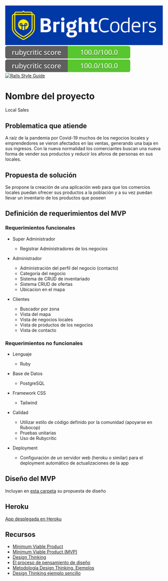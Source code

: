 ![BrightCoders Logo](img/logo-bc.png)
![rubycritic-badge](local_sales/badges/app/rubycritic_badge_score.svg)
![rubycritic-badge](local_sales/badges/spec/rubycritic_badge_score.svg)
[![Rails Style Guide](https://img.shields.io/badge/code_style-rubocop-brightgreen.svg)](https://github.com/rubocop/rubocop-rails)

# Nombre del proyecto
Local Sales

## Problematica que atiende
A raíz de la pandemia por Covid-19 muchos de los negocios locales y emprendedores se vieron afectados en las ventas, generando una baja en sus ingresos. 
Con la nueva normalidad los comerciantes buscan una nueva forma de vender sus productos y reducir los aforos de personas en sus locales.

## Propuesta de solución
Se propone la creación de una aplicación web para que los comercios locales puedan ofrecer sus productos a la población y a su vez puedan llevar un inventario de los productos que poseen

## Definición de requerimientos del MVP

### Requerimientos funcionales
- Super Administrador
  - Registrar Administradores de los negocios
    
- Administrador
  - Administración del perfil del negocio (contacto)
  - Categoría del negocio
  - Sistema de  CRUD de inventariado
  - Sistema CRUD de ofertas
  - Ubicacion en el mapa

- Clientes
  - Buscador por zona
  - Vista del mapa
  - Vista de negocios locales
  - Vista de productos de los negocios
  - Vista de contacto

### Requerimientos no funcionales
- Lenguaje
  - Ruby

- Base de Datos
  - PostgreSQL

- Framework CSS
  - Tailwind

- Calidad
  - Utilizar estilo de código definido por la comunidad (apoyarse en Rubocop)
  - Pruebas unitarias
  - Uso de Rubycritic
    
- Deployment
  - Configuración de un servidor web (heroku o similar) para el deployment automático de actualizaciones  de la app

## Diseño del MVP

Incluyan en [esta carpeta](/design) su propuesta de diseño

## Heroku

[App desplegada en Heroku](https://localsales.herokuapp.com/)

## Recursos

- [Minimum Viable Product](https://www.agilealliance.org/glossary/mvp/#q=~(infinite~false~filters~(tags~(~'mvp))~searchTerm~'~sort~false~sortDirection~'asc~page~1))
- [Minimum Viable Product (MVP)](https://www.productplan.com/glossary/minimum-viable-product/)
- [Design Thinking](https://www.interaction-design.org/literature/topics/design-thinking)
- [El proceso de pensamiento de diseño](https://www.youtube.com/watch?v=_r0VX-aU_T8)
- [Metodología Design Thinking. Ejemplos](https://www.youtube.com/watch?v=_ul3wfKss58) 
- [Design Thinking ejemplo sencillo](https://www.youtube.com/watch?v=_H33tA2-j0s)

